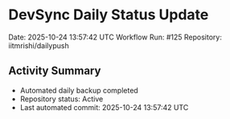 # DevSync Daily Status Update
Date: 2025-10-24 13:57:42 UTC
Workflow Run: #125
Repository: iitmrishi/dailypush

## Activity Summary
- Automated daily backup completed
- Repository status: Active
- Last automated commit: 2025-10-24 13:57:42 UTC
